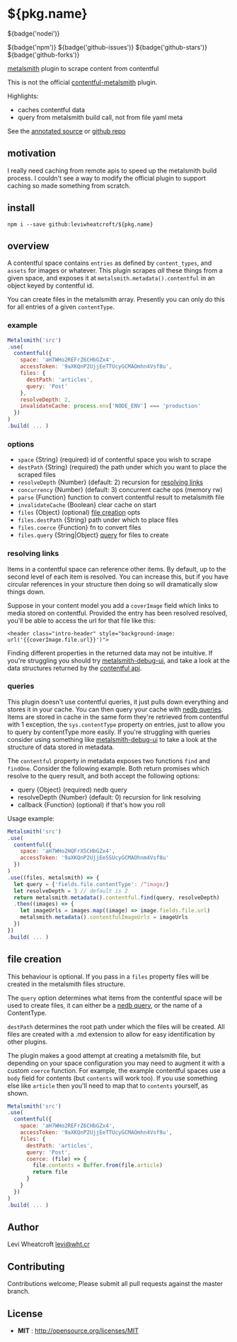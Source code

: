 # ${pkg.name}

${badge('nodei')}

${badge('npm')} ${badge('github-issues')} ${badge('github-stars')} ${badge('github-forks')}

[metalsmith](https://metalsmith.io) plugin to scrape content from contentful

This is not the official [contentful-metalsmith][contentful-metalsmith] plugin.

Highlights:

 * caches contentful data
 * query from metalsmith build call, not from file yaml meta

See the [annotated source][annotated source] or [github repo][github repo]

## motivation

I really need caching from remote apis to speed up the metalsmith build
process. I couldn't see a way to modify the official plugin to support caching
so made something from scratch.

## install

`npm i --save github:leviwheatcroft/${pkg.name}`

## overview

A contentful space contains `entries` as defined by `content_types`, and
`assets` for images or whatever. This plugin scrapes *all* these things from
a given space, and exposes it at `metalsmith.metadata().contentful` in an object
keyed by contentful id.

You can create files in the metalsmith array. Presently you can only do this
for all entries of a given `contentType`.


### example

```javascript
Metalsmith('src')
.use(
  contentful({
    space: 'aH7WHo2REFrZ6CHbGZx4',
    accessToken: '9aXKQnP2UjjEeTTUcyGCMAOmhn4Vsf8u',
    files: {
      destPath: 'articles',
      query: 'Post'
    },
    resolveDepth: 2,
    invalidateCache: process.env['NODE_ENV'] === 'production'
  })
)
.build( ... )
```

### options

 * `space` {String} (required) id of contentful space you wish to scrape
 * `destPath` {String} (required) the path under which you want to place the
   scraped files
 * `resolveDepth` {Number} (default: 2) recursion for [resolving links]()
 * `concurrency` {Number} (default: 3) concurrent cache ops (memory rw)
 * `parse` {Function} function to convert contentful result to metalsmith file
 * `invalidateCache` {Boolean} clear cache on start
 * `files` {Object} (optional) [file creation]() opts
 * `files.destPath` {String} path under which to place files
 * `files.coerce` {Function} fn to convert files
 * `files.query` {String|Object} [query]() for files to create

### resolving links

Items in a contentful space can reference other items. By default, up to the second level of each item is resolved. You can increase this, but if you have circular references in your structure then doing so will dramatically slow things down.

Suppose in your content model you add a `coverImage` field which links to media stored on contentful. Provided the entry has been resolved resolved, you'll be able to access the url for that file like this:

```
<header class="intro-header" style="background-image: url('{{coverImage.file.url}}')">
```

Finding different properties in the returned data may not be intuitive. If you're struggling you should try [metalsmith-debug-ui][metalsmith-debug-ui], and take a look at the data structures returned by the [contentful api][contentful api].

### queries

This plugin doesn't use contentful queries, it just pulls down everything and
stores it in your cache. You can then query your cache with
[nedb queries][nedb queries]. Items are stored in cache in the same form
they're retrieved from contentful with 1 exception, the `sys.contentType`
property on entries, just to allow you to query by contentType more easily.
If you're struggling with queries consider using something like
[metalsmith-debug-ui][metalsmith-debug-ui] to take a look at the structure of
data stored in metadata.

The `contentful` property in metadata exposes two functions `find` and `findOne`. Consider
the following example. Both return promises which resolve to the query result, and both accept the following options:

 * query {Object} (required) nedb query
 * resolveDepth {Number} (default: 0) recursion for link resolving
 * callback {Function} (optional) if that's how you roll

Usage example:

```javascript
Metalsmith('src')
.use(
  contentful({
    space: 'aH7WHo2HQFrX5CHbGZx4',
    accessToken: '9aXKQnP2UjjEeSSUcyGCMAOhnm4Vsf8u'
  })
)
.use((files, metalsmith) => {
  let query = {'fields.file.contentType': /^image/}
  let resolveDepth = 3 // default is 2
  return metalsmith.metadata().contentful.find(query, resolveDepth)
  .then((images) => {
    let imageUrls = images.map((image) => image.fields.file.url)
    metalsmith.metadata().contentfulImageUrls = imageUrls
  })
})
.build( ... )
```

## file creation

This behaviour is optional. If you pass in a `files` property files will be created in the metalsmith files structure.

The `query` option determines what items from the contentful space will be used to create files, it can either be a [nedb query][nedb queries], or the name of a ContentType.

`destPath` determines the root path under which the files will be created. All files are created with a .md extension to allow for easy identification by other plugins.

The plugin makes a good attempt at creating a metalsmith file, but depending on your space configuration you may need to augment it with a custom `coerce` function. For example, the example contentful spaces use a `body` field for contents (but `contents` will work too). If you use something else like `article` then you'll need to map that to `contents` yourself, as shown.

```javascript
Metalsmith('src')
.use(
  contentful({
    space: 'aH7WHo2REFrZ6CHbGZx4',
    accessToken: '9aXKQnP2UjjEeTTUcyGCMAOmhn4Vsf8u',
    files: {
      destPath: 'articles',
      query: 'Post',
      coerce: (file) => {
        file.contents = Buffer.from(file.article)
        return file
      }
    }
  })
)
.build( ... )
```

## Author

Levi Wheatcroft <levi@wht.cr>

## Contributing

Contributions welcome; Please submit all pull requests against the master
branch.

## License

 - **MIT** : http://opensource.org/licenses/MIT

[annotated source]: https://leviwheatcroft.github.io/${pkg.name} "fancy annotated source"
[github repo]: https://github.com/leviwheatcroft/${pkg.name} "github repo"
[contentful-metalsmith]: https://github.com/contentful/contentful-metalsmith "official contentful-metalsmith plugin"
[nedb queries]: https://github.com/louischatriot/nedb#basic-querying "nedb readme"
[metalsmith-debug-ui]: https://github.com/leviwheatcroft/metalsmith-debug-ui "metalsmith-debug-ui repo"
[contentful api]: https://www.contentful.com/developers/docs/references/content-delivery-api/ "contentful api"
